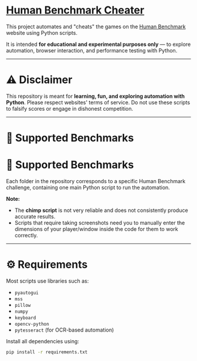 # **[Human Benchmark Cheater](https://humanbenchmark.com)**

This project automates and "cheats" the games on the [Human Benchmark](https://humanbenchmark.com) website using Python scripts.

It is intended **for educational and experimental purposes only** — to explore automation, browser interaction, and performance testing with Python.

---

# **⚠️ Disclaimer**

This repository is meant for **learning, fun, and exploring automation with Python**. Please respect websites' terms of service. Do not use these scripts to falsify scores or engage in dishonest competition.

---

# **🧠 Supported Benchmarks**

# **🧠 Supported Benchmarks**

Each folder in the repository corresponds to a specific Human Benchmark challenge, containing one main Python script to run the automation.

**Note:**

- The **chimp script** is not very reliable and does not consistently produce accurate results.
- Scripts that require taking screenshots need you to manually enter the dimensions of your player/window inside the code for them to work correctly.

---

# **⚙️ Requirements**

Most scripts use libraries such as:

- `pyautogui`
- `mss`
- `pillow`
- `numpy`
- `keyboard`
- `opencv-python`
- `pytesseract` (for OCR-based automation)

Install all dependencies using:

```bash
pip install -r requirements.txt
```
